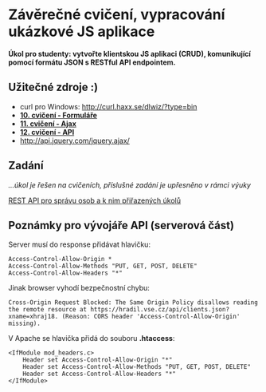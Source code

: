 # Závěrečné cvičení, vypracování ukázkové JS aplikace

**Úkol pro studenty: vytvořte klientskou JS aplikaci (CRUD), komunikující pomocí formátu JSON s RESTful API endpointem.**


## Užitečné zdroje :)

* curl pro Windows: http://curl.haxx.se/dlwiz/?type=bin
* **[10. cvičení - Formuláře](../10-formulare)**
* **[11. cvičení - Ajax](../11-ajax)**
* **[12. cvičení - API](../12-api)**
* http://api.jquery.com/jquery.ajax/


## Zadání

*...úkol je řešen na cvičeních, příslušné zadání je upřesněno v rámci výuky*

[REST API pro správu osob a k nim přiřazených úkolů](./zadani_ukoly/)


## Poznámky pro vývojáře API (serverová část)

Server musí do response přidávat hlavičku:

```
Access-Control-Allow-Origin *
Access-Control-Allow-Methods "PUT, GET, POST, DELETE"
Access-Control-Allow-Headers "*"
```

Jinak browser vyhodí bezpečnostní chybu:

```
Cross-Origin Request Blocked: The Same Origin Policy disallows reading the remote resource at https://hradil.vse.cz/api/clients.json?xname=xhraj18. (Reason: CORS header 'Access-Control-Allow-Origin' missing).
```

V Apache se hlavička přidá do souboru **.htaccess**:

```apacheconfig
<IfModule mod_headers.c>
    Header set Access-Control-Allow-Origin "*"
    Header set Access-Control-Allow-Methods "PUT, GET, POST, DELETE"
    Header set Access-Control-Allow-Headers "*"
</IfModule>
```
